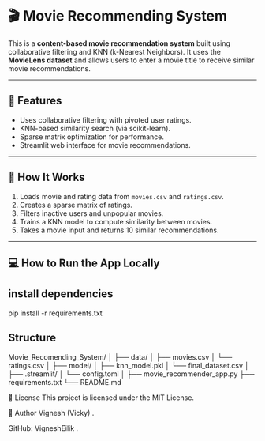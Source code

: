 # 🎬 Movie Recommending System

This is a **content-based movie recommendation system** built using collaborative filtering and KNN (k-Nearest Neighbors). It uses the **MovieLens dataset** and allows users to enter a movie title to receive similar movie recommendations.

---

## 🚀 Features
- Uses collaborative filtering with pivoted user ratings.
- KNN-based similarity search (via scikit-learn).
- Sparse matrix optimization for performance.
- Streamlit web interface for movie recommendations.

---

## 🧠 How It Works

1. Loads movie and rating data from `movies.csv` and `ratings.csv`.
2. Creates a sparse matrix of ratings.
3. Filters inactive users and unpopular movies.
4. Trains a KNN model to compute similarity between movies.
5. Takes a movie input and returns 10 similar recommendations.

---

## 💻 How to Run the App Locally

## install dependencies
pip install -r requirements.txt

## Structure

Movie_Recomending_System/
│
├── data/
│   ├── movies.csv
│   └── ratings.csv
│
├── model/
│   ├── knn_model.pkl
│   └── final_dataset.csv
│
├── .streamlit/
│   └── config.toml
│
├── movie_recommender_app.py
├── requirements.txt
└── README.md


📜 License
This project is licensed under the MIT License.

👤 Author
Vignesh (Vicky) .

GitHub: VigneshEilik .


